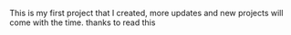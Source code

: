 This is my first project that I created, more updates and new projects will come with the time. 
thanks to read this

